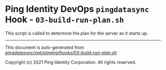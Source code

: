 
# Ping Identity DevOps `pingdatasync` Hook - `03-build-run-plan.sh`
 This script is called to determine the plan for the server as it starts up.

---
This document is auto-generated from _[pingdatasync/opt/staging/hooks/03-build-run-plan.sh](https://github.com/pingidentity/pingidentity-docker-builds/blob/master/pingdatasync/opt/staging/hooks/03-build-run-plan.sh)_

Copyright (c) 2021 Ping Identity Corporation. All rights reserved.
